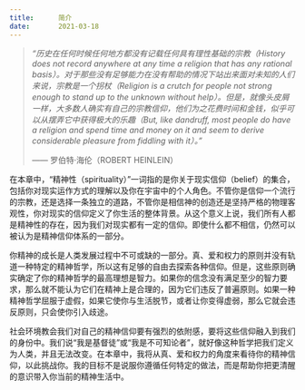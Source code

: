 ```yaml
---
title:      简介
date:       2021-03-18
---
```


> *“历史在任何时候任何地方都没有记载任何具有理性基础的宗教（History does not record anywhere at any time a religion that has any rational basis）。对于那些没有足够能力在没有帮助的情况下站出来面对未知的人们来说，宗教是一个拐杖（Religion is a crutch for people not strong enough to stand up to the unknown without help）。但是，就像头皮屑一样，大多数人确实有自己的宗教信仰，他们为之花费时间和金钱，似乎可以从摆弄它中获得极大的乐趣（But, like dandruff, most people do have a religion and spend time and money on it and seem to derive considerable pleasure from fiddling with it）。”*
>
> —— 罗伯特·海伦（ROBERT HEINLEIN）

在本章中，“精神性（spirituality）”一词指的是你关于现实信仰（belief）的集合，包括你对现实运作方式的理解以及你在宇宙中的个人角色。不管你是信仰一个流行的宗教，还是选择一条独立的道路，不管你是相信神的创造还是坚持严格的物理客观性，你对现实的信仰定义了你生活的整体背景。从这个意义上说，我们所有人都是精神性的存在，因为我们对现实都有一定的信仰。即使什么都不相信，仍然可以被认为是精神信仰体系的一部分。

你精神的成长是人类发展过程中不可或缺的一部分。真、爱和权力的原则并没有轨道一种特定的精神哲学，所以这有足够的自由去探索各种信仰。但是，这些原则确实确定了你的精神哲学的最高理想是智力。如果你的信念没有满足至少的智力要求，那么就不能认为它们在精神上是合理的，因为它们违反了普遍原则。如果一种精神哲学屈服于虚假，如果它使你与生活脱节，或者让你变得虚弱，那么它就会违反原则，只会使你引入歧途。

社会环境教会我们对自己的精神信仰要有强烈的依附感，要将这些信仰融入到我们的身份中。我们说“我是基督徒”或“我是不可知论者”，就好像这种哲学把我们定义为人类，并且无法改变。在本章中，我将从真、爱和权力的角度来看待你的精神信仰，以此挑战你。我的目标不是说服你遵循任何特定的做法，而是帮助你把更清醒的意识带入你当前的精神生活中。

